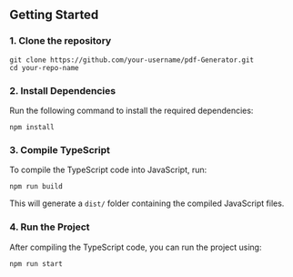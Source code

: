 ## Getting Started

### 1. Clone the repository

```Terminal
git clone https://github.com/your-username/pdf-Generator.git
cd your-repo-name
```

### 2. Install Dependencies

Run the following command to install the required dependencies:

```Terminal
npm install
```

### 3. Compile TypeScript

To compile the TypeScript code into JavaScript, run:

```Terminal
npm run build
```

This will generate a `dist/` folder containing the compiled JavaScript files.

### 4. Run the Project

After compiling the TypeScript code, you can run the project using:

```bash
npm run start
```
